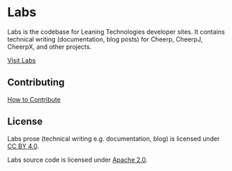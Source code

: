 # Labs

<!-- TODO: badges -->

Labs is the codebase for Leaning Technologies developer sites. It contains technical writing (documentation, blog posts) for Cheerp, CheerpJ, CheerpX, and other projects.

[Visit Labs](https://labs.leaningtech.com)

## Contributing

[How to Contribute](https://labs.leaningtech.com/contributing)

## License

Labs prose (technical writing e.g. documentation, blog) is licensed under [CC BY 4.0](./LICENSE-PROSE.md).

Labs source code is licensed under [Apache 2.0](./LICENSE-CODE.txt).
